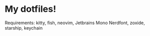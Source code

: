 # My dotfiles!
Requirements: kitty, fish, neovim, Jetbrains Mono Nerdfont, zoxide, starship, keychain

